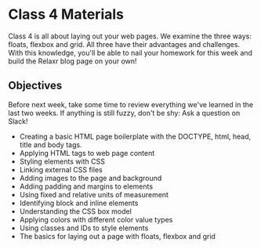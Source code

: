 
# Class 4 Materials

Class 4 is all about laying out your web pages.  We examine the three ways: floats, flexbox and grid.  All three have their advantages and challenges.  With this knowledge, you'll be able to nail your homework for this week and build the Relaxr blog page on your own!

## Objectives

Before next week, take some time to review everything we've learned in the last two weeks.  If anything is still fuzzy, don't be shy: Ask a question on Slack!

<ul>
  <li>Creating a basic HTML page boilerplate with the DOCTYPE, html, head, title and body tags.</li>
  <li>Applying HTML tags to web page content</li>
  <li>Styling elements with CSS</li>
  <li>Linking external CSS files</li>
  <li>Adding images to the page and background</li>
  <li>Adding padding and margins to elements</li>
  <li>Using fixed and relative units of measurement</li>
  <li>Identifying block and inline elements</li>
  <li>Understanding the CSS box model</li>
  <li>Applying colors with different color value types</li>
  <li>Using classes and IDs to style elements</li>
  <li>The basics for laying out a page with floats, flexbox and grid</li>
</ul>
